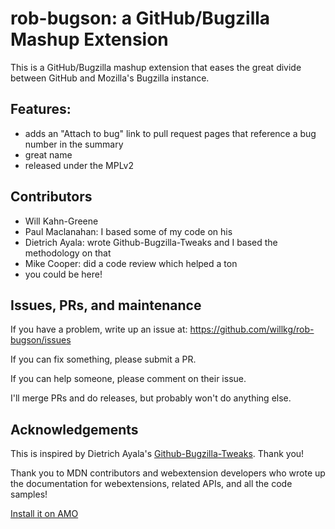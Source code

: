 # rob-bugson: a GitHub/Bugzilla Mashup Extension

This is a GitHub/Bugzilla mashup extension that eases the great divide between
GitHub and Mozilla's Bugzilla instance.


## Features:

* adds an "Attach to bug" link to pull request pages that reference a bug
  number in the summary
* great name
* released under the MPLv2


## Contributors

* Will Kahn-Greene
* Paul Maclanahan: I based some of my code on his
* Dietrich Ayala: wrote Github-Bugzilla-Tweaks and I based the methodology
  on that
* Mike Cooper: did a code review which helped a ton
* you could be here!


## Issues, PRs, and maintenance

If you have a problem, write up an issue at:
https://github.com/willkg/rob-bugson/issues

If you can fix something, please submit a PR.

If you can help someone, please comment on their issue.

I'll merge PRs and do releases, but probably won't do anything else.


## Acknowledgements

This is inspired by Dietrich
Ayala's
[Github-Bugzilla-Tweaks](https://github.com/autonome/Github-Bugzilla-Tweaks).
Thank you!

Thank you to MDN contributors and webextension developers who wrote up the
documentation for webextensions, related APIs, and all the code samples!

[Install it on AMO](https://addons.mozilla.org/en-US/firefox/addon/rob-bugzon/)
